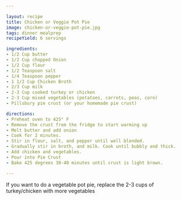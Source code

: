 ```yaml
---

layout: recipe
title: Chicken or Veggie Pot Pie
image: chicken-or-veggie-pot-pie.jpg
tags: dinner mealprep
recipeYield: 6 servings

ingredients:
- 1/2 Cup butter
- 1/2 Cup chopped Onion
- 1/2 Cup flour
- 1/2 Teaspoon salt
- 1/4 Teaspoon pepper
- 1 1/2 Cup Chicken Broth
- 2/3 Cup milk
- 2-3 Cup cooked turkey or chicken
- 2-3 Cup mixed vegetables (potatoes, carrots, peas, corn)
- Pillsbury pie crust (or your homemade pie crust)

directions:
- Preheat oven to 425° F
- Remove the crust from the fridge to start warming up
- Melt butter and add onion
- Cook for 2 minutes.
- Stir in flour, salt, and pepper until well blended.
- Gradually stir in broth, and milk. Cook until bubbly and thick.
- Add chicken and vegetables.
- Pour into Pie Crust
- Bake 425 degrees 30-40 minutes until crust is light brown.

---
```

If you want to do a vegetable pot pie, replace the 2-3 cups of turkey/chicken with more vegetables
